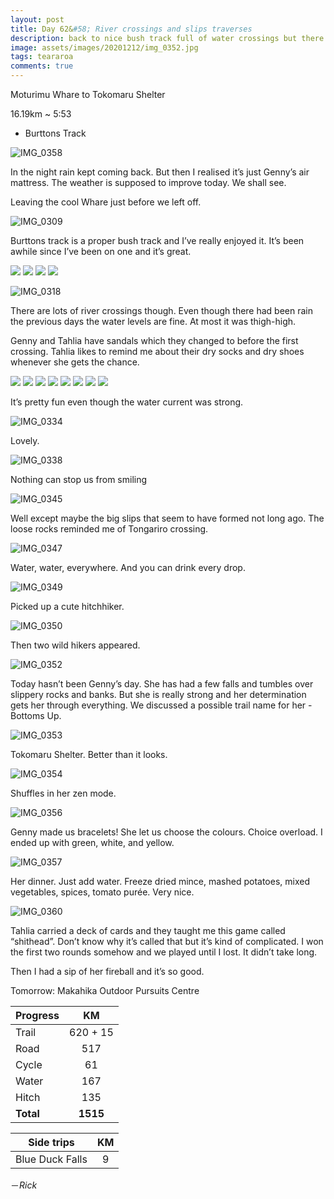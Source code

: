 ```yaml
---
layout: post
title: Day 62&#58; River crossings and slips traverses
description: back to nice bush track full of water crossings but there are a bunch of slips that we needed to navigate. 
image: assets/images/20201212/img_0352.jpg
tags: teararoa
comments: true
---
```


Moturimu Whare to Tokomaru Shelter

16.19km ~ 5:53

- Burttons Track

![IMG_0358](/assets/images/20201212/img_0358.jpg)

In the night rain kept coming back. But then I realised it’s just Genny’s air mattress. The weather is supposed to improve today. We shall see. 

Leaving the cool Whare just before we left off.

![IMG_0309](/assets/images/20201212/img_0309.jpg)

Burttons track is a proper bush track and I’ve really enjoyed it. It’s been awhile since I’ve been on one and it’s great. 

<div class="gallery" data-columns="2">
  <img src="/assets/images/20201212/img_0312.jpg">
  <img src="/assets/images/20201212/img_0314.jpg">
  <img src="/assets/images/20201212/img_0315.jpg">
  <img src="/assets/images/20201212/img_0317.jpg">
</div>

![IMG_0318](/assets/images/20201212/img_0318.jpg)

There are lots of river crossings though. Even though there had been rain the previous days the water levels are fine. At most it was thigh-high. 

Genny and Tahlia have sandals which they changed to before the first crossing. Tahlia likes to remind me about their dry socks and dry shoes whenever she gets the chance. 

<div class="gallery" data-columns="2">
  <img src="/assets/images/20201212/img_0321.jpg">
  <img src="/assets/images/20201212/img_0322.jpg">
  <img src="/assets/images/20201212/img_0324.jpg">
  <img src="/assets/images/20201212/img_0325.jpg">
  <img src="/assets/images/20201212/img_0327.jpg">
  <img src="/assets/images/20201212/img_0328.jpg">
  <img src="/assets/images/20201212/img_0329.jpg">
  <img src="/assets/images/20201212/img_0330.jpg">
</div>

It’s pretty fun even though the water current was strong. 

![IMG_0334](/assets/images/20201212/img_0334.jpg)

Lovely. 

![IMG_0338](/assets/images/20201212/img_0338.jpg)

Nothing can stop us from smiling

![IMG_0345](/assets/images/20201212/img_0345.jpg)

Well except maybe the big slips that seem to have formed not long ago. The loose rocks reminded me of Tongariro crossing. 

![IMG_0347](/assets/images/20201212/img_0347.jpg)

Water, water, everywhere. And you can drink every drop. 

![IMG_0349](/assets/images/20201212/img_0349.jpg)

Picked up a cute hitchhiker. 

![IMG_0350](/assets/images/20201212/img_0350.jpg)

Then two wild hikers appeared. 

![IMG_0352](/assets/images/20201212/img_0352.jpg)

Today hasn’t been Genny’s day. She has had a few falls and tumbles over slippery rocks and banks. But she is really strong and her determination gets her through everything. We discussed a possible trail name for her - Bottoms Up.

![IMG_0353](/assets/images/20201212/img_0353.jpg)

Tokomaru Shelter. Better than it looks. 

![IMG_0354](/assets/images/20201212/img_0354.jpg)

Shuffles in her zen mode. 

![IMG_0356](/assets/images/20201212/img_0356.jpg)

Genny made us bracelets! She let us choose the colours. Choice overload. I ended up with green, white, and yellow. 

![IMG_0357](/assets/images/20201212/img_0357.jpg)

Her dinner. Just add water. Freeze dried mince, mashed potatoes, mixed vegetables, spices, tomato purée. Very nice. 

![IMG_0360](/assets/images/20201212/img_0360.jpg)

Tahlia carried a deck of cards and they taught me this game called “shithead”. Don’t know why it’s called that but it’s kind of complicated. I won the first two rounds somehow and we played until I lost. It didn’t take long. 

Then I had a sip of her fireball and it’s so good. 

Tomorrow: Makahika Outdoor Pursuits Centre

| Progress | KM |
| ---- |:----:|
| Trail | 620 + 15 |
| Road | 517 |
| Cycle | 61 |
| Water | 167 |
| Hitch | 135 |
| **Total** | **1515** |

| Side trips | KM |
| ---- |:----:|
| Blue Duck Falls | 9 |



－_Rick_